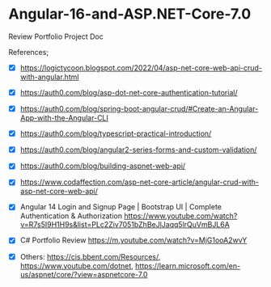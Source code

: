 # Angular-16-and-ASP.NET-Core-7.0

Review Portfolio Project Doc

References; 

  - [x] https://logictycoon.blogspot.com/2022/04/asp-net-core-web-api-crud-with-angular.html

 - [x] https://auth0.com/blog/asp-dot-net-core-authentication-tutorial/

  - [x] https://auth0.com/blog/spring-boot-angular-crud/#Create-an-Angular-App-with-the-Angular-CLI

 - [x] https://auth0.com/blog/typescript-practical-introduction/

- [x] https://auth0.com/blog/angular2-series-forms-and-custom-validation/

- [x] https://auth0.com/blog/building-aspnet-web-api/
 
- [x] https://www.codaffection.com/asp-net-core-article/angular-crud-with-asp-net-core-web-api/
 
- [x] Angular 14 Login and Signup Page | Bootstrap UI | Complete Authentication & Authorization 
  https://www.youtube.com/watch?v=R7s5I9H1H9s&list=PLc2Ziv7051bZhBeJlJaqq5lrQuVmBJL6A
  
- [x]  C# Portfolio Review 
  https://m.youtube.com/watch?v=MjG1ooA2wvY
- [x] Others: https://cis.bbent.com/Resources/,
      https://www.youtube.com/dotnet,
      https://learn.microsoft.com/en-us/aspnet/core/?view=aspnetcore-7.0
